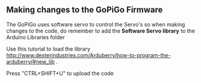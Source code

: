 ## Making changes to the GoPiGo Firmware

The GoPiGo uses software servo to control the Servo's so when making changes to the code, do remember to add the **Software Servo library** to the Arduino Libraries folder

Use this tutorial to load the library http://www.dexterindustries.com/Arduberry/how-to-program-the-arduberry/#new_lib .

Press "CTRL+SHIFT+U" to upload the code

